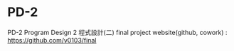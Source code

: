 # PD-2
PD-2
Program Design 2
程式設計(二)
final project website(github, cowork) : https://github.com/v0103/final
